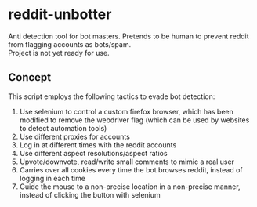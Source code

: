 # reddit-unbotter

Anti detection tool for bot masters. Pretends to be human to prevent reddit from flagging accounts as bots/spam.  
Project is not yet ready for use.

## Concept

This script employs the following tactics to evade bot detection:

1. Use selenium to control a custom firefox browser, which has been modified to remove the webdriver flag (which can be
   used by websites to detect automation tools)
2. Use different proxies for accounts
3. Log in at different times with the reddit accounts
4. Use different aspect resolutions/aspect ratios
5. Upvote/downvote, read/write small comments to mimic a real user
6. Carries over all cookies every time the bot browses reddit, instead of logging in each time
7. Guide the mouse to a non-precise location in a non-precise manner, instead of clicking the button with selenium